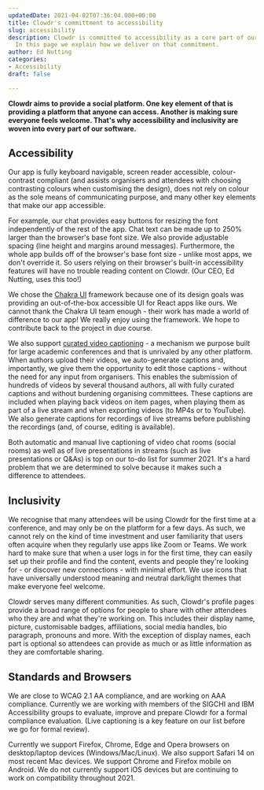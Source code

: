 ```yaml
---
updatedDate: 2021-04-02T07:36:04.000+00:00
title: Clowdr's committment to accessibility
slug: accessibility
description: Clowdr is committed to accessibility as a core part of our platform.
  In this page we explain how we deliver on that commitment.
author: Ed Nutting
categories:
- Accessibility
draft: false

---
```

**Clowdr aims to provide a social platform. One key element of that is providing a platform that anyone can access. Another is making sure everyone feels welcome. That's why accessibility and inclusivity are woven into every part of our software.**

## Accessibility

Our app is fully keyboard navigable, screen reader accessible, colour-contrast compliant (and assists organisers and attendees with choosing contrasting colours when customising the design), does not rely on colour as the sole means of communicating purpose, and many other key elements that make our app accessible.

For example, our chat provides easy buttons for resizing the font independently of the rest of the app. Chat text can be made up to 250% larger than the browser's base font size. We also provide adjustable spacing (line height and margins around messages). Furthermore, the whole app builds off of the browser's base font size - unlike most apps, we don't override it. So users relying on their browser's built-in accessibility features will have no trouble reading content on Clowdr. (Our CEO, Ed Nutting, uses this too!)

We chose the [Chakra UI](https://chakra-ui.com/ "Chakra UI framework") framework because one of its design goals was providing an out-of-the-box accessible UI for React apps like ours. We cannot thank the Chakra UI team enough - their work has made a world of difference to our app! We really enjoy using the framework. We hope to contribute back to the project in due course.

We also support [curated video captioning](/resources/video-subtitles "Learn about Clowdr's video captioning features") - a mechanism we purpose built for large academic conferences and that is unrivaled by any other platform. When authors upload their videos, we auto-generate captions and, importantly, we give them the opportunity to edit those captions - without the need for any input from organisers. This enables the submission of hundreds of videos by several thousand authors, all with fully curated captions and without burdening organising committees. These captions are included when playing back videos on item pages, when playing them as part of a live stream and when exporting videos (to MP4s or to YouTube). We also generate captions for recordings of live streams before publishing the recordings (and, of course, editing is available).

Both automatic and manual live captioning of video chat rooms (social rooms) as well as of live presentations in streams (such as live presentations or Q&As) is top on our to-do list for summer 2021. It's a hard problem that we are determined to solve because it makes such a difference to attendees.

## Inclusivity

We recognise that many attendees will be using Clowdr for the first time at a conference, and may only be on the platform for a few days. As such, we cannot rely on the kind of time investment and user familiarity that users often acquire when they regularly use apps like Zoom or Teams. We work hard to make sure that when a user logs in for the first time, they can easily set up their profile and find the content, events and people they're looking for - or discover new connections - with minimal effort. We use icons that have universally understood meaning and neutral dark/light themes that make everyone feel welcome.

Clowdr serves many different communities. As such, Clowdr's profile pages provide a broad range of options for people to share with other attendees who they are and what they're working on. This includes their display name, picture, customisable badges, affiliations, social media handles, bio paragraph, pronouns and more. With the exception of display names, each part is optional so attendees can provide as much or as little information as they are comfortable sharing.

## Standards and Browsers

We are close to WCAG 2.1 AA compliance, and are working on AAA compliance. Currently we are working with members of the SIGCHI and IBM Accessibility groups to evaluate, improve and prepare Clowdr for a formal compliance evaluation. (Live captioning is a key feature on our list before we go for formal review).

Currently we support Firefox, Chrome, Edge and Opera browsers on desktop/laptop devices (Windows/Mac/Linux). We also support Safari 14 on most recent Mac devices. We support Chrome and Firefox mobile on Android. We do not currently support iOS devices but are continuing to work on compatibility throughout 2021.